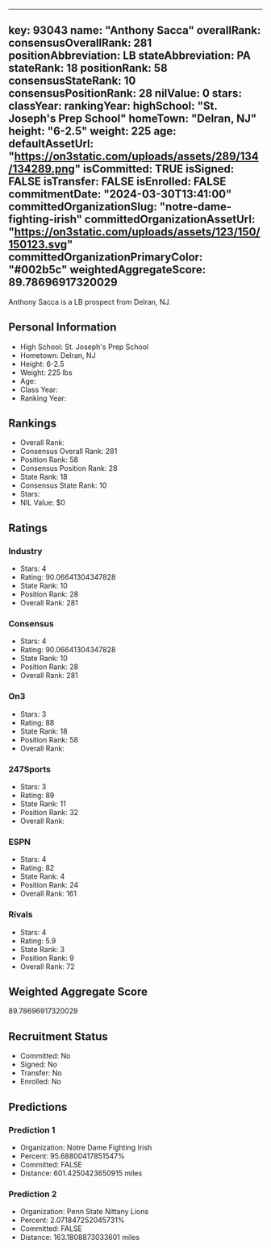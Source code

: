 ---
  key: 93043
  name: "Anthony Sacca"
  overallRank: 
  consensusOverallRank: 281
  positionAbbreviation: LB
  stateAbbreviation: PA
  stateRank: 18
  positionRank: 58
  consensusStateRank: 10
  consensusPositionRank: 28
  nilValue: 0
  stars: 
  classYear: 
  rankingYear: 
  highSchool: "St. Joseph's Prep School"
  homeTown: "Delran, NJ"
  height: "6-2.5"
  weight: 225
  age: 
  defaultAssetUrl: "https://on3static.com/uploads/assets/289/134/134289.png"
  isCommitted: TRUE
  isSigned: FALSE
  isTransfer: FALSE
  isEnrolled: FALSE
  commitmentDate: "2024-03-30T13:41:00"
  committedOrganizationSlug: "notre-dame-fighting-irish"
  committedOrganizationAssetUrl: "https://on3static.com/uploads/assets/123/150/150123.svg"
  committedOrganizationPrimaryColor: "#002b5c"
  weightedAggregateScore: 89.78696917320029
  ---
  
  Anthony Sacca is a LB prospect from Delran, NJ.
  
  ## Personal Information
  - High School: St. Joseph's Prep School
  - Hometown: Delran, NJ
  - Height: 6-2.5
  - Weight: 225 lbs
  - Age: 
  - Class Year: 
  - Ranking Year: 
  
  ## Rankings
  - Overall Rank: 
  - Consensus Overall Rank: 281
  - Position Rank: 58
  - Consensus Position Rank: 28
  - State Rank: 18
  - Consensus State Rank: 10
  - Stars: 
  - NIL Value: $0
  
  ## Ratings
  
  ### Industry
  - Stars: 4
  - Rating: 90.06641304347828
  - State Rank: 10
  - Position Rank: 28
  - Overall Rank: 281
  
  ### Consensus
  - Stars: 4
  - Rating: 90.06641304347828
  - State Rank: 10
  - Position Rank: 28
  - Overall Rank: 281
  
  ### On3
  - Stars: 3
  - Rating: 88
  - State Rank: 18
  - Position Rank: 58
  - Overall Rank: 
  
  ### 247Sports
  - Stars: 3
  - Rating: 89
  - State Rank: 11
  - Position Rank: 32
  - Overall Rank: 
  
  ### ESPN
  - Stars: 4
  - Rating: 82
  - State Rank: 4
  - Position Rank: 24
  - Overall Rank: 161
  
  ### Rivals
  - Stars: 4
  - Rating: 5.9
  - State Rank: 3
  - Position Rank: 9
  - Overall Rank: 72
  
  ## Weighted Aggregate Score
  89.78696917320029
  
  ## Recruitment Status
  - Committed: No
  - Signed: No
  - Transfer: No
  - Enrolled: No
  
  
  
  ## Predictions
  
  ### Prediction 1
  - Organization: Notre Dame Fighting Irish
  - Percent: 95.68800417851547%
  - Committed: FALSE
  - Distance: 601.4250423650915 miles
  
  ### Prediction 2
  - Organization: Penn State Nittany Lions
  - Percent: 2.071847252045731%
  - Committed: FALSE
  - Distance: 163.1808873033601 miles
  